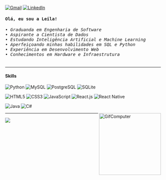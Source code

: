 
[![Gmail](https://img.shields.io/badge/Gmail-black.svg?logo=Gmail&logoColor=white)](mailto:leiila.hort@gmail.com) 
[![LinkedIn](https://img.shields.io/badge/LinkedIn-black.svg?logo=linkedin&logoColor=white)](https://www.linkedin.com/in/leila-hortencio/)

<samp>
<h4>Olá, eu sou a Leila!</h4>
<h6>
• Graduanda em Engenharia de Software<br>
• Aspirante a Cientista de Dados<br>
• Estudando Inteligência Artificial e Machine Learning<br>
• Aperfeiçoando minhas habilidades em SQL e Python<br>
• Experiência em Desenvolvimento Web<br>
• Conhecimentos em Hardware e Infraestrutura</h6>
</samp>

---

<h4>Skills</h4>

![Python](https://img.shields.io/badge/python-6F2C91.svg?style=for-the-badge&logo=python&logoColor=black) 
![MySQL](https://img.shields.io/badge/mysql-6F2C91.svg?style=for-the-badge&logo=mysql&logoColor=black) 
![PostgreSQL](https://img.shields.io/badge/postgresql-6F2C91.svg?style=for-the-badge&logo=postgresql&logoColor=black) 
![SQLite](https://img.shields.io/badge/sqlite-6F2C91.svg?style=for-the-badge&logo=sqlite&logoColor=black) 

![HTML5](https://img.shields.io/badge/html5-6F2C91.svg?style=for-the-badge&logo=html5&logoColor=black) 
![CSS3](https://img.shields.io/badge/css3-6F2C91.svg?style=for-the-badge&logo=css3&logoColor=black) 
![JavaScript](https://img.shields.io/badge/javascript-6F2C91.svg?style=for-the-badge&logo=javascript&logoColor=black) 
![React.js](https://img.shields.io/badge/react-6F2C91.svg?style=for-the-badge&logo=react&logoColor=black) 
![React Native](https://img.shields.io/badge/react_native-6F2C91.svg?style=for-the-badge&logo=react&logoColor=black) 

![Java](https://img.shields.io/badge/java-6F2C91.svg?style=for-the-badge&logo=openjdk&logoColor=black) 
![C#](https://img.shields.io/badge/c%23-6F2C91.svg?style=for-the-badge&logo=csharp&logoColor=black) 



<img align="right" height="200px" src="https://i.pinimg.com/originals/39/b2/89/39b289eca8b58a99b29423a4078504fe.gif" alt="GifComputer">

---

![](https://github-readme-stats.vercel.app/api/top-langs/?username=itsleila&theme=jolly&hide_border=true&include_all_commits=true&count_private=true&layout=compact)

